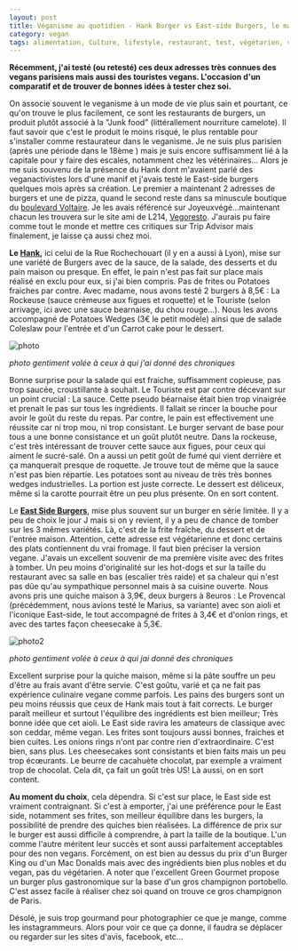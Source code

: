 ```yaml
---
layout: post
title: Véganisme au quotidien - Hank Burger vs East-side Burgers, le match parisien
category: vegan
tags: alimentation, Culture, lifestyle, restaurant, test, végétarien, végétarisme, vegan, veganisme
---
```

**Récemment, j'ai testé (ou retesté) ces deux adresses très connues des vegans parisiens mais aussi des touristes vegans. L'occasion d'un comparatif et de trouver de bonnes idées à tester chez soi.**

On associe souvent le veganisme à un mode de vie plus sain et pourtant, ce qu'on trouve le plus facilement, ce sont les restaurants de burgers, un produit plutôt associé à la "Junk food" (littérallement nourriture camelote). Il faut savoir que c'est le produit le moins risqué, le plus rentable pour s'installer comme restaurateur dans le veganisme. Je ne suis plus parisien (après une période dans le 18ème ) mais je suis encore suffisamment lié à la capitale pour y faire des escales, notamment chez les vétérinaires... Alors je me suis souvenu de la présence du Hank dont m'avaient parlé des veganactivistes lors d'une manif et j'avais testé le East-side burgers quelques mois après sa création. Le premier a maintenant 2 adresses de burgers et une de pizza, quand le second reste dans sa minuscule boutique du <a href="https://cheziceman.wordpress.com/2018/04/21/blog-les-boutiques-du-boulevard-voltaire/">boulevard Voltaire</a>. Je les avais référencé sur Joyeuxvégé...maintenant chacun les trouvera sur le site ami de L214, <a href="https://vegoresto.fr">Vegoresto</a>. J'aurais pu faire comme tout le monde et mettre ces critiques sur Trip Advisor mais finalement, je laisse ça aussi chez moi.

**Le <a href="https://www.hankrestaurant.com">Hank</a>,** ici celui de la Rue Rochechouart (il y en a aussi à Lyon), mise sur une variété de Burgers avec de la sauce, de la salade, des desserts et du pain maison ou presque. En effet, le pain n'est pas fait sur place mais réalisé en exclu pour eux, si j'ai bien compris. Pas de frites ou Potatoes fraiches par contre. Avec madame, nous avons testé 2 burgers à 8,5€ : La Rockeuse (sauce crémeuse aux figues et roquette) et le Touriste (selon arrivage, ici avec une sauce bearnaise, du chou rouge...). Nous les avons accompagné de Potatoes Wedges (3€ le petit modèle) ainsi que de salade Coleslaw pour l'entrée et d'un Carrot cake pour le dessert.

![photo](https://filedn.eu/llqi9IBxlYouGRXYG2xlROb/img/2018/hank1.jpg)

*photo gentiment volée à ceux à qui j'ai donné des chroniques*

Bonne surprise pour la salade qui est fraiche, suffisamment copieuse, pas trop saucée, croustillante à souhait. Le Touriste est par contre décevant sur un point crucial : La sauce. Cette pseudo béarnaise était bien trop vinaigrée et prenait le pas sur tous les ingrédients. Il fallait se rincer la bouche pour avoir le goût du reste du repas. Par contre, le pain est effectivement une réussite car ni trop mou, ni trop consistant. Le burger servant de base pour tous a une bonne consistance et un goût plutôt neutre. Dans la rockeuse, c'est très intéressant de trouver cette sauce aux figues, pour ceux qui aiment le sucré-salé. On a aussi un petit goût de fumé qui vient derrière et ça manquerait presque de roquette. Je trouve tout de même que la sauce n'est pas bien répartie. Les potatoes sont au niveau de très très bonnes wedges industrielles. La portion est juste correcte. Le dessert est déliceux, même si la carotte pourrait être un peu plus présente. On en sort content.

Le **<a href="http://www.eastsideburgers.fr"> East Side Burgers</a>**, mise plus souvent sur un burger en série limitée. Il y a peu de choix le jour J mais si on y revient, il y a peu de chance de tomber sur les 3 mêmes variétés. Là, c'est de la frite fraîche, du dessert et de l'entrée maison. Attention, cette adresse est végétarienne et donc certains des plats contiennent du vrai fromage. Il faut bien préciser la version vegane. J'avais un excellent souvenir de ma première visite avec des frites à tomber. Un peu moins d'originalité sur les hot-dogs et sur la taille du restaurant avec sa salle en bas (escalier très raide) et sa chaleur qui n'est pas dûe qu'au sympathique personnel mais à sa cuisine ouverte. Nous avons pris une quiche maison à 3,9€, deux burgers à 8euros : Le Provencal (précédemment, nous avions testé le Marius, sa variante) avec son aioli et l'iconique East-side, le tout accompagné de frites à 3,4€ et d'onion rings, et avec des tartes façon cheesecake à 5,3€.

![photo2](https://filedn.eu/llqi9IBxlYouGRXYG2xlROb/img/2018/esb_provencal.jpg)

*photo gentiment volée à ceux à qui jai donné des chroniques*

Excellent surprise pour la quiche maison, même si la pâte souffre un peu d'être au frais avant d'être servie. C'est goûtu, varié et ça ne fait pas expérience culinaire vegane comme parfois. Les pains des burgers sont un peu moins réussis que ceux de Hank mais tout à fait corrects. Le burger paraît meilleur et surtout l'équilibre des ingrédients est bien meilleur; Très bonne idée que cet aioli. Le East side ravira les amateurs de classique avec son ceddar, même vegan. Les frites sont toujours aussi bonnes, fraiches et bien cuites. Les onions rings n'ont par contre rien d'extraordinaire. C'est bien, sans plus. Les cheesecakes sont consistants et bien faits mais un peu trop écœurants. Le beurre de cacahuète chocolat, par exemple a vraiment trop de chocolat. Cela dit, ça fait un goût très US! Là aussi, on en sort content.

**Au moment du choix**, cela dépendra. Si c'est sur place, le East side est vraiment contraignant. Si c'est à emporter, j'ai une préférence pour le East side, notamment ses frites, son meilleur équilibre dans les burgers, la possibilité de prendre des quiches bien réalisées. La différence de prix sur le burger est aussi difficile à comprendre, à part la taille de la boutique. L'un comme l'autre méritent leur succès et sont aussi parfaitement acceptables pour des non vegans. Forcément, on est bien au dessus du prix d'un Burger King ou d'un Mac Donalds mais avec des ingrédients bien plus nobles et du vegan, pas du végétarien. A noter que l'excellent Green Gourmet propose un burger plus gastronomique sur la base d'un gros champignon portobello. C'est assez facile à réaliser chez soi quand on trouve ce gros champignon de Paris.

Désolé, je suis trop gourmand pour photographier ce que je mange, comme les instagrammeurs. Alors pour voir ce que ça donne, il faudra se déplacer ou regarder sur les sites d'avis, facebook, etc...
